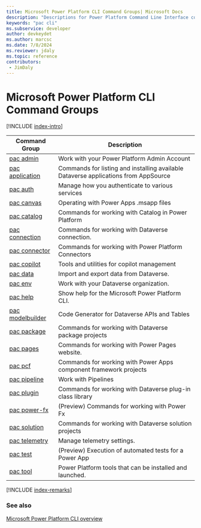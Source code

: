 ```yaml
---
title: Microsoft Power Platform CLI Command Groups| Microsoft Docs
description: "Descriptions for Power Platform Command Line Interface commands."
keywords: "pac cli"
ms.subservice: developer
author: devkeydet
ms.author: marcsc
ms.date: 7/8/2024
ms.reviewer: jdaly
ms.topic: reference
contributors: 
 - JimDaly
---
```

<!-- 
Do not edit this file. 
This file is generated by a program and any changes will be overwritten when this topic is re-generated.
Use the includes/index-intro.md or includes/index-remarks.md files to add additional content to this topic.
-->
# Microsoft Power Platform CLI Command Groups

[!INCLUDE [index-intro](includes/index-intro.md)]

|Command Group|Description|
|---------|---------|
|[pac admin](admin.md)|Work with your Power Platform Admin Account|
|[pac application](application.md)|Commands for listing and installing available Dataverse applications from AppSource|
|[pac auth](auth.md)|Manage how you authenticate to various services|
|[pac canvas](canvas.md)|Operating with Power Apps .msapp files|
|[pac catalog](catalog.md)|Commands for working with Catalog in Power Platform|
|[pac connection](connection.md)|Commands for working with Dataverse connection.|
|[pac connector](connector.md)|Commands for working with Power Platform Connectors|
|[pac copilot](copilot.md)|Tools and utilities for copilot management|
|[pac data](data.md)|Import and export data from Dataverse.|
|[pac env](env.md)|Work with your Dataverse organization.|
|[pac help](help.md)|Show help for the Microsoft Power Platform CLI.|
|[pac modelbuilder](modelbuilder.md)|Code Generator for Dataverse APIs and Tables|
|[pac package](package.md)|Commands for working with Dataverse package projects|
|[pac pages](pages.md)|Commands for working with Power Pages website.|
|[pac pcf](pcf.md)|Commands for working with Power Apps component framework projects|
|[pac pipeline](pipeline.md)|Work with Pipelines|
|[pac plugin](plugin.md)|Commands for working with Dataverse plug-in class library|
|[pac power-fx](power-fx.md)|(Preview) Commands for working with Power Fx|
|[pac solution](solution.md)|Commands for working with Dataverse solution projects|
|[pac telemetry](telemetry.md)|Manage telemetry settings.|
|[pac test](test.md)|(Preview) Execution of automated tests for a Power App|
|[pac tool](tool.md)|Power Platform tools that can be installed and launched.|


[!INCLUDE [index-remarks](includes/index-remarks.md)]

### See also

[Microsoft Power Platform CLI overview](../introduction.md)